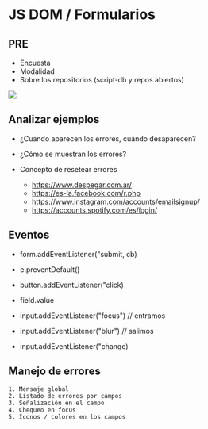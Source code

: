 # JS DOM / Formularios

## PRE
- Encuesta
- Modalidad
- Sobre los repositorios (script-db y repos abiertos)

<img src="https://media.giphy.com/media/3orif7xiJDYpBDT0nm/giphy.gif" />

## Analizar ejemplos

- ¿Cuando aparecen los errores, cuándo desaparecen? 
- ¿Cómo se muestran los errores?
- Concepto de resetear errores

    - https://www.despegar.com.ar/
    - https://es-la.facebook.com/r.php
    - https://www.instagram.com/accounts/emailsignup/
    - https://accounts.spotify.com/es/login/
## Eventos

- form.addEventListener("submit, cb)
- e.preventDefault()
- button.addEventListener("click)
- field.value

- input.addEventListener("focus") // entramos
- input.addEventListener("blur") // salimos

- input.addEventListener("change)

## Manejo de errores

    1. Mensaje global
    2. Listado de errores por campos
    3. Señalización en el campo
    4. Chequeo en focus
    5. Íconos / colores en los campos

